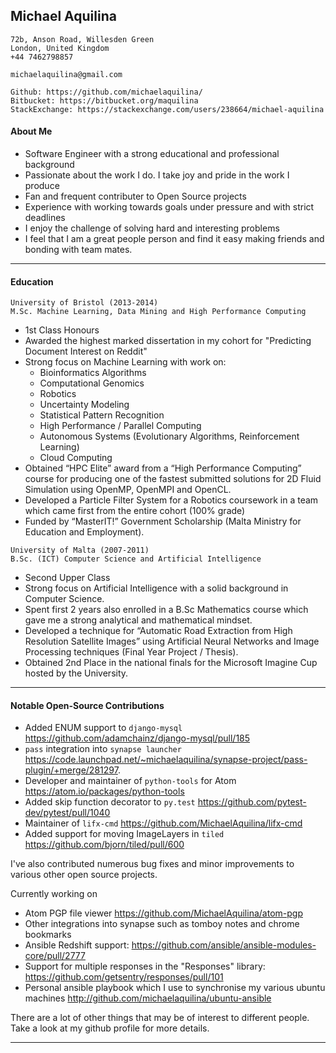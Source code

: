 Michael Aquilina
----------------
    72b, Anson Road, Willesden Green
    London, United Kingdom
    +44 7462798857

    michaelaquilina@gmail.com

    Github: https://github.com/michaelaquilina/
    Bitbucket: https://bitbucket.org/maquilina
    StackExchange: https://stackexchange.com/users/238664/michael-aquilina

#### About Me
* Software Engineer with a strong educational and professional background
* Passionate about the work I do. I take joy and pride in the work I produce
* Fan and frequent contributer to Open Source projects
* Experience with working towards goals under pressure and with strict deadlines
* I enjoy the challenge of solving hard and interesting problems
* I feel that I am a great people person and find it easy making friends and bonding with team mates.

---

#### Education

````
University of Bristol (2013-2014)
M.Sc. Machine Learning, Data Mining and High Performance Computing
````
* 1st Class Honours
* Awarded the highest marked dissertation in my cohort for "Predicting Document Interest on Reddit"
* Strong focus on Machine Learning with work on:
    * Bioinformatics Algorithms
    * Computational Genomics
    * Robotics
    * Uncertainty Modeling
    * Statistical Pattern Recognition
    * High Performance / Parallel Computing
    * Autonomous Systems (Evolutionary Algorithms, Reinforcement Learning)
    * Cloud Computing
* Obtained “HPC Elite” award from a “High Performance Computing” course for producing one of the fastest submitted solutions for 2D Fluid Simulation using OpenMP, OpenMPI and OpenCL.
* Developed a Particle Filter System for a Robotics coursework in a team which came first from the entire cohort (100% grade)
* Funded by “MasterIT!” Government Scholarship (Malta Ministry for Education and Employment).

```
University of Malta (2007-2011)
B.Sc. (ICT) Computer Science and Artificial Intelligence
```
* Second Upper Class
* Strong focus on Artificial Intelligence with a solid background in Computer Science.
* Spent first 2 years also enrolled in a B.Sc Mathematics course which gave me a strong analytical and mathematical mindset.
* Developed a technique for “Automatic Road Extraction from High Resolution Satellite Images” using Artificial Neural Networks and Image Processing techniques (Final Year Project / Thesis).
* Obtained 2nd Place in the national finals for the Microsoft Imagine Cup hosted by the University.

---

#### Notable Open-Source Contributions
* Added ENUM support to `django-mysql` https://github.com/adamchainz/django-mysql/pull/185
* `pass` integration into `synapse launcher`  https://code.launchpad.net/~michaelaquilina/synapse-project/pass-plugin/+merge/281297.
* Developer and maintainer of `python-tools` for Atom https://atom.io/packages/python-tools
* Added skip function decorator to `py.test` https://github.com/pytest-dev/pytest/pull/1040
* Maintainer of `lifx-cmd` https://github.com/MichaelAquilina/lifx-cmd
* Added support for moving ImageLayers in `tiled` https://github.com/bjorn/tiled/pull/600

I've also contributed numerous bug fixes and minor improvements to various other open source projects.

Currently working on
* Atom PGP file viewer https://github.com/MichaelAquilina/atom-pgp
* Other integrations into synapse such as tomboy notes and chrome bookmarks
* Ansible Redshift support: https://github.com/ansible/ansible-modules-core/pull/2777
* Support for multiple responses in the "Responses" library: https://github.com/getsentry/responses/pull/101
* Personal ansible playbook which I use to synchronise my various ubuntu machines http://github.com/michaelaquilina/ubuntu-ansible

There are a lot of other things that may be of interest to different people. Take a look at my github profile for more details.

---

